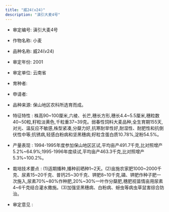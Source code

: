 ```yaml
---
title: "威24(v24)"
description: "滇引大麦4号"
---
```

* 审定编号:  滇引大麦4号

*  作物名称:  小麦

*  品种名称:  威24(v24)

*  审定年份:  2001

*  审定单位:  云南省

* 育种者:  

*  申请者:  

*  品种来源:  保山地区农科所选育而成。

*  特征特性 : 
株高90~100厘米,六棱、长芒,穗长方形,穗长4.4~5.5厘米,穗粒数40~50粒,籽粒淡黄色,千粒重37~39克。弱春性饲料大麦品种,全生育期155天,对光、温反应不敏感,株型紧凑,分蘖力好,抗寒耐旱性好,耐湿性、耐肥性和抗倒伏性中等;抗锈病,轻感白粉病和坚黑穗病;籽粒含蛋白质10.78%,淀粉54.5%。
 
*  产量表现 : 
1994-1995年度参加保山地区区试,平均亩产491.7千克,比对照增产5.2%~64.9%;1995-1996年度续试,平均亩产463.3千克,比对照增产5.3%~100.2%。

*  栽培技术要点 : 
(1)适期播种,播种前晒种1~2天。(2)亩施农家肥1000~2000千克、尿素15~20千克、普钙25~30千克、钾肥8~10千克,磷、钾肥作种子肥一次施入,尿素70%~80%作种肥,20%~30%一叶作分蘖肥,穗肥视苗情亩用尿素4~6千克结合灌水撒施。(3)加强坚黑穗病、白粉病、蚜虫等病虫草鼠害综合防治。

*  审定意见 : 

